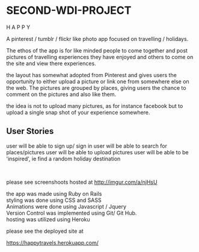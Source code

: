 # SECOND-WDI-PROJECT

H A P P Y 


A pinterest / tumblr / flickr like photo app focused on travelling / holidays.

The ethos of the app is for like minded people to come together and post pictures of travelling experiences they have enjoyed and others to come on the site and view there experiences.

the layout has somewhat adopted from Pinterest and gives users the opportunity to either upload a picture or link one from somewhere else on the web. The pictures are grouped by places, giving users the chance to comment on the pictures and also like them.

the idea is not to upload many pictures, as for instance facebook but to upload a single snap shot of your experience somewhere.

User Stories
------------

user will be able to sign up/ sign in
user will be able to search for places/pictures
user will be able to upload pictures
user will be able to be 'inspired', ie find a random holiday destination

<br>

please see screenshoots hosted at http://imgur.com/a/njHsU


the app was made using Ruby on Rails
<br>
styling was done using CSS and SASS
<br>
Animations were done using Javascript / Jquery
<br>
Version Control was implemented using Git/ Git Hub.
<br>
hosting was utilized using Heroku
<br>

please see the deployed site at

https://happytravels.herokuapp.com/
